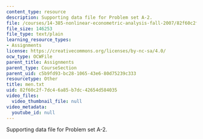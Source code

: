 ```yaml
---
content_type: resource
description: Supporting data file for Problem set A-2.
file: /courses/14-385-nonlinear-econometric-analysis-fall-2007/82f60c2f7dc46a85b7dc42654d584035_men.txt
file_size: 146253
file_type: text/plain
learning_resource_types:
- Assignments
license: https://creativecommons.org/licenses/by-nc-sa/4.0/
ocw_type: OCWFile
parent_title: Assignments
parent_type: CourseSection
parent_uid: c5b9fd93-bc28-1065-43e6-80d75239c333
resourcetype: Other
title: men.txt
uid: 82f60c2f-7dc4-6a85-b7dc-42654d584035
video_files:
  video_thumbnail_file: null
video_metadata:
  youtube_id: null
---
```

Supporting data file for Problem set A-2.